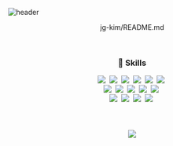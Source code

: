 ![header](https://capsule-render.vercel.app/api?type=soft&color=auto&height=150&section=header&text=jg-kim&fontSize=70&animation=twinkling)
<p align="center">jg-kim/README.md</P>
<br/>
<h3 align="center">🌟 Skills</h3>
<p align="center">
<img src="https://img.shields.io/badge/Javascript-F7DF1E?style=flat-square&logo=javascript&logoColor=white"/></a>&nbsp 
<img src="https://img.shields.io/badge/Javascript-F7DF1E?style=flat-square&logo=javascript&logoColor=white"/></a>&nbsp 
<img src="https://img.shields.io/badge/Typescript-3178C6?style=flat-square&logo=typescript&logoColor=white"/></a>&nbsp 
<img src="https://img.shields.io/badge/Nodejs-339933?style=flat-square&logo=node.js&logoColor=white"/></a>&nbsp 
<img src="https://img.shields.io/badge/Nestjs-E0234E?style=flat-square&logo=nestjs&logoColor=white"/></a>&nbsp 
<img src="https://img.shields.io/badge/Nextjs-000000?style=flat-square&logo=next.js&logoColor=white"/></a>&nbsp 
<br/>
<img src="https://img.shields.io/badge/React-61DAFB?style=flat-square&logo=react&logoColor=white"/></a>&nbsp 
<img src="https://img.shields.io/badge/Vuejs-4FC08D?style=flat-square&logo=vue.js&logoColor=white"/></a>&nbsp 
<img src="https://img.shields.io/badge/Jest-C21325?style=flat-square&logo=jest&logoColor=white"/></a>&nbsp 
<img src="https://img.shields.io/badge/Express-000000?style=flat-square&logo=express&logoColor=white"/></a>&nbsp 
<img src="https://img.shields.io/badge/Fastify-000000?style=flat-square&logo=fastify&logoColor=white"/></a>&nbsp 
<br/>
<img src="https://img.shields.io/badge/EC2-FF9900?style=flat-square&logo=amazonec2&logoColor=white"/></a>&nbsp 
<img src="https://img.shields.io/badge/RDS-527FFF?style=flat-square&logo=amazonrds&logoColor=white"/></a>&nbsp 
<img src="https://img.shields.io/badge/SQS-FF4F8B?style=flat-square&logo=amazonsqs&logoColor=white"/></a>&nbsp 
<img src="https://img.shields.io/badge/Lambda-FF9900?style=flat-square&logo=awslambda&logoColor=white"/></a>&nbsp 
</p>

<br>

<h3 align="center">  </h3>
<p align="center">
  <a href="mailto:kjmlx4@gmail.com"><img src="https://img.shields.io/badge/Gmail-d14836?style=flat-square&logo=Gmail&logoColor=white&link=kjmlx4@gmail.com"/></a>
</p>
<br>
